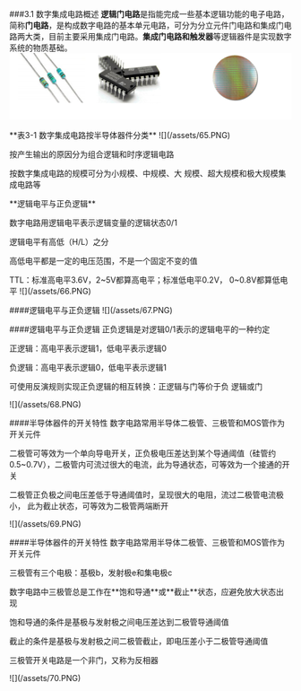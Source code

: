 ###3.1 数字集成电路概述 
**逻辑门电路**是指能完成一些基本逻辑功能的电子电路，简称**门电路**，是构成数字电路的基本单元电路，可分为分立元件门电路和集成门电路两大类，目前主要采用集成门电路。**集成门电路和触发器**等逻辑器件是实现数字系统的物质基础。
![](/assets/64.PNG)
<P>
**表3-1 数字集成电路按半导体器件分类**
![](/assets/65.PNG) 
<p>
按产生输出的原因分为组合逻辑和时序逻辑电路 <p>
按数字集成电路的规模可分为小规模、中规模、大 规模、超大规模和极大规模集成电路等 <p>
**逻辑电平与正负逻辑**<P> 
数字电路用逻辑电平表示逻辑变量的逻辑状态0/1 <p>
逻辑电平有高低（H/L）之分 <p>
高低电平都是一定的电压范围，不是一个固定不变的值 <p>
TTL：标准高电平3.6V，2~5V都算高电平；标准低电平0.2V， 0~0.8V都算低电平
![](/assets/66.PNG)
<p>
####逻辑电平与正负逻辑
![](/assets/67.PNG) 
<p>
####逻辑电平与正负逻辑
正负逻辑是对逻辑0/1表示的逻辑电平的一种约定<p>
正逻辑：高电平表示逻辑1，低电平表示逻辑0 <p>
负逻辑：高电平表示逻辑0，低电平表示逻辑1 <p>
可使用反演规则实现正负逻辑的相互转换：正逻辑与门等价于负 逻辑或门<p>
![](/assets/68.PNG) 
<p>
####半导体器件的开关特性 
数字电路常用半导体二极管、三极管和MOS管作为开关元件<p>
二极管可等效为一个单向导电开关，正负极电压差达到某个导通阈值（硅管约 0.5~0.7V），二极管内可流过很大的电流，此为导通状态，可等效为一个接通的开关 <p>
二极管正负极之间电压差低于导通阈值时，呈现很大的电阻，流过二极管电流极小， 此为截止状态，可等效为二极管两端断开 <p>
![](/assets/69.PNG)
<p>
####半导体器件的开关特性 
数字电路常用半导体二极管、三极管和MOS管作为开关元件 <p>
三极管有三个电极：基极b，发射极e和集电极c <p>
数字电路中三极管总是工作在**饱和导通**或**截止**状态，应避免放大状态出现 <p>
饱和导通的条件是基极与发射极之间电压差达到二极管导通阈值 <p>
截止的条件是基极与发射极之间二极管截止，即电压差小于二极管导通阈值 <p>
三极管开关电路是一个非门，又称为反相器 <P>
![](/assets/70.PNG)





 




 
